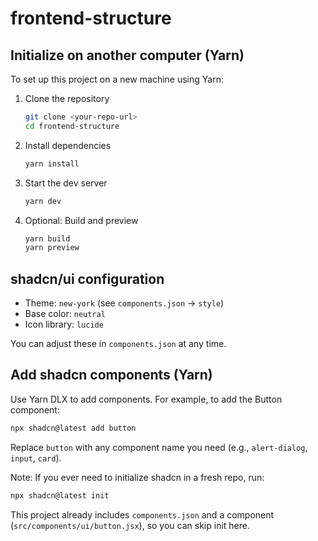 # frontend-structure

## Initialize on another computer (Yarn)

To set up this project on a new machine using Yarn:

1. Clone the repository
	```bash
	git clone <your-repo-url>
	cd frontend-structure
	```
2. Install dependencies
	```bash
	yarn install
	```
3. Start the dev server
	```bash
	yarn dev
	```
4. Optional: Build and preview
	```bash
	yarn build
	yarn preview
	```

## shadcn/ui configuration

- Theme: `new-york` (see `components.json` → `style`)
- Base color: `neutral`
- Icon library: `lucide`

You can adjust these in `components.json` at any time.

## Add shadcn components (Yarn)

Use Yarn DLX to add components. For example, to add the Button component:

```bash
npx shadcn@latest add button
```

Replace `button` with any component name you need (e.g., `alert-dialog`, `input`, `card`).

Note: If you ever need to initialize shadcn in a fresh repo, run:

```bash
npx shadcn@latest init
```

This project already includes `components.json` and a component (`src/components/ui/button.jsx`), so you can skip init here.
